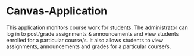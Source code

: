 # Canvas-Application
This application monitors course work for students. The administrator can log in to post/grade assignments &amp; announcements and view students enrolled for a particular course/s. It also allows students to view assignments, announcements and grades for a particular course/s.
